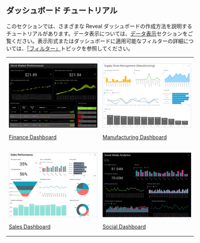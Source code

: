 ## ダッシュボード チュートリアル


このセクションでは、さまざまな Reveal ダッシュボードの作成方法を説明するチュートリアルがあります。データ表示については、[データ表示](~jp/data-visualizations/overview.html)セクションをご覧ください。表示形式またはダッシュボードに適用可能なフィルターの詳細については、[「フィルター」](~jp/filters/overview.html)トピックを参照してください。

<table>
<colgroup>
<col style="width: 50%" />
<col style="width: 50%" />
</colgroup>
<tbody>
<tr class="odd">
<td><p><img src="images/ThumbnailFinanceDashboard_All.png" alt="ThumbnailFinanceDashboard All" /><br />
</p>
<p><a href="finance-dashboard/getting-started.md">Finance Dashboard</a><br />
</p></td>
<td><p><img src="images/ThumbnailManufacturingDashboard_All.png" alt="ThumbnailManufacturingDashboard All" /><br />
</p>
<p><a href="manufacturing-dashboard/getting-started.md">Manufacturing Dashboard</a><br />
</p></td>
</tr>
<tr class="even">
<td><p><img src="images/ThumbnailSalesDashboard_All.png" alt="ThumbnailSalesDashboard All" /><br />
</p>
<p><a href="sales-dashboard/getting-started.md">Sales Dashboard</a><br />
</p></td>
<td><p><img src="images/ThumbnailSocialDashboard_All.png" alt="ThumbnailSocialDashboard All" /><br />
</p>
<p><a href="social-dashboard/getting-started.md">Social Dashboard</a><br />
</p></td>
</tr>
</tbody>
</table>
